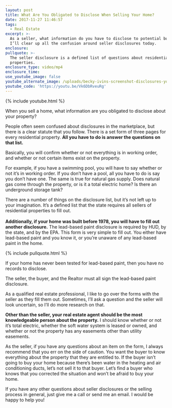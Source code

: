 ```yaml
---
layout: post
title: What Are You Obligated to Disclose When Selling Your Home?
date: 2017-11-27 11:46:57
tags:
  - Real Estate
excerpt: >-
  As a seller, what information do you have to disclose to potential buyers?
  I’ll clear up all the confusion around seller disclosures today.
enclosure:
pullquote: >-
  The seller disclosure is a defined list of questions about residential
  properties.
enclosure_type: video/mp4
enclosure_time:
use_youtube_image: false
youtube_alternate_image: /uploads/becky-ivins-screenshot-disclosures-youtube.jpg
youtube_code: 'https://youtu.be/Vk6DbRveuRg'
---
```



{% include youtube.html %}

When you sell a home, what information are you obligated to disclose about your property?

People often seem confused about disclosures in the marketplace, but there is a clear statute that you follow. There is a set form of three pages for every residential property. **All you have to do is answer the questions on that list.**

Basically, you will confirm whether or not everything is in working order, and whether or not certain items exist on the property.

For example, if you have a swimming pool, you will have to say whether or not it’s in working order. If you don’t have a pool, all you have to do is say you don’t have one. The same is true for natural gas supply. Does natural gas come through the property, or is it a total electric home? Is there an underground storage tank?

There are a number of things on the disclosure list, but it’s not left up to your imagination. It’s a defined list that the state requires all sellers of residential properties to fill out.<br><br>**Additionally, if your home was built before 1978, you will have to fill out another disclosure.** The lead-based paint disclosure is required by HUD, by the state, and by the EPA. This form is very simple to fill out. You either have lead-based paint and you know it, or you’re unaware of any lead-based paint in the home.

{% include pullquote.html %}

If your home has never been tested for lead-based paint, then you have no records to disclose.

The seller, the buyer, and the Realtor must all sign the lead-based paint disclosure.

As a qualified real estate professional, I like to go over the forms with the seller as they fill them out. Sometimes, I’ll ask a question and the seller will look uncertain, so I’ll do more research on that.

**Other than the seller, your real estate agent should be the most knowledgeable person about the property.** I should know whether or not it’s total electric, whether the soft water system is leased or owned, and whether or not the property has any easements other than utility easements.

As the seller, if you have any questions about an item on the form, I always recommend that you err on the side of caution. You want the buyer to know everything about the property that they are entitled to. If the buyer isn’t going to buy your home because there’s been water in the heating and air conditioning ducts, let’s not sell it to that buyer. Let’s find a buyer who knows that you corrected the situation and won’t be afraid to buy your home.

If you have any other questions about seller disclosures or the selling process in general, just give me a call or send me an email. I would be happy to help you!